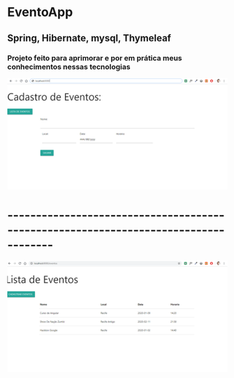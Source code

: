 # EventoApp

## Spring, Hibernate, mysql, Thymeleaf

### Projeto feito para aprimorar e por em prática meus conhecimentos nessas tecnologias

![tela-cadastro](https://github.com/Andrefes565/EventoApp/blob/master/tela-cadastro.png)

# ------------------------------------------------------------------------------------

![lista-cadastrados](https://github.com/Andrefes565/EventoApp/blob/master/lista-cadastrados.png)

